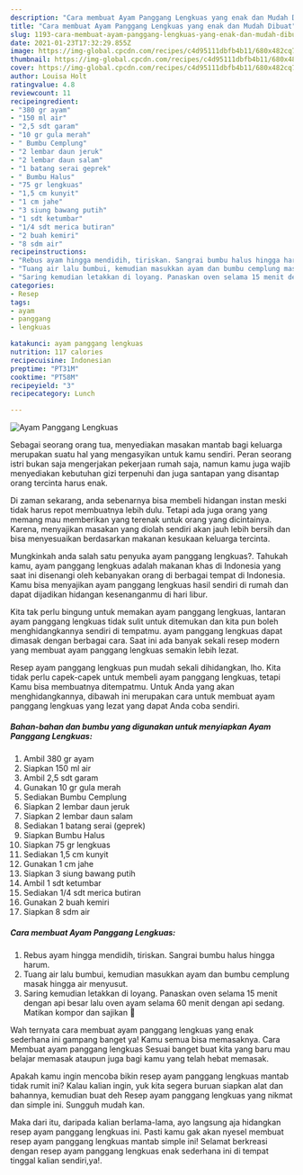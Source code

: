 ```yaml
---
description: "Cara membuat Ayam Panggang Lengkuas yang enak dan Mudah Dibuat"
title: "Cara membuat Ayam Panggang Lengkuas yang enak dan Mudah Dibuat"
slug: 1193-cara-membuat-ayam-panggang-lengkuas-yang-enak-dan-mudah-dibuat
date: 2021-01-23T17:32:29.855Z
image: https://img-global.cpcdn.com/recipes/c4d95111dbfb4b11/680x482cq70/ayam-panggang-lengkuas-foto-resep-utama.jpg
thumbnail: https://img-global.cpcdn.com/recipes/c4d95111dbfb4b11/680x482cq70/ayam-panggang-lengkuas-foto-resep-utama.jpg
cover: https://img-global.cpcdn.com/recipes/c4d95111dbfb4b11/680x482cq70/ayam-panggang-lengkuas-foto-resep-utama.jpg
author: Louisa Holt
ratingvalue: 4.8
reviewcount: 11
recipeingredient:
- "380 gr ayam"
- "150 ml air"
- "2,5 sdt garam"
- "10 gr gula merah"
- " Bumbu Cemplung"
- "2 lembar daun jeruk"
- "2 lembar daun salam"
- "1 batang serai geprek"
- " Bumbu Halus"
- "75 gr lengkuas"
- "1,5 cm kunyit"
- "1 cm jahe"
- "3 siung bawang putih"
- "1 sdt ketumbar"
- "1/4 sdt merica butiran"
- "2 buah kemiri"
- "8 sdm air"
recipeinstructions:
- "Rebus ayam hingga mendidih, tiriskan. Sangrai bumbu halus hingga harum."
- "Tuang air lalu bumbui, kemudian masukkan ayam dan bumbu cemplung masak hingga air menyusut."
- "Saring kemudian letakkan di loyang. Panaskan oven selama 15 menit dengan api besar lalu oven ayam selama 60 menit dengan api sedang. Matikan kompor dan sajikan 🤤"
categories:
- Resep
tags:
- ayam
- panggang
- lengkuas

katakunci: ayam panggang lengkuas 
nutrition: 117 calories
recipecuisine: Indonesian
preptime: "PT31M"
cooktime: "PT58M"
recipeyield: "3"
recipecategory: Lunch

---
```



![Ayam Panggang Lengkuas](https://img-global.cpcdn.com/recipes/c4d95111dbfb4b11/680x482cq70/ayam-panggang-lengkuas-foto-resep-utama.jpg)

Sebagai seorang orang tua, menyediakan masakan mantab bagi keluarga merupakan suatu hal yang mengasyikan untuk kamu sendiri. Peran seorang istri bukan saja mengerjakan pekerjaan rumah saja, namun kamu juga wajib menyediakan kebutuhan gizi terpenuhi dan juga santapan yang disantap orang tercinta harus enak.

Di zaman  sekarang, anda sebenarnya bisa membeli hidangan instan meski tidak harus repot membuatnya lebih dulu. Tetapi ada juga orang yang memang mau memberikan yang terenak untuk orang yang dicintainya. Karena, menyajikan masakan yang diolah sendiri akan jauh lebih bersih dan bisa menyesuaikan berdasarkan makanan kesukaan keluarga tercinta. 



Mungkinkah anda salah satu penyuka ayam panggang lengkuas?. Tahukah kamu, ayam panggang lengkuas adalah makanan khas di Indonesia yang saat ini disenangi oleh kebanyakan orang di berbagai tempat di Indonesia. Kamu bisa menyajikan ayam panggang lengkuas hasil sendiri di rumah dan dapat dijadikan hidangan kesenanganmu di hari libur.

Kita tak perlu bingung untuk memakan ayam panggang lengkuas, lantaran ayam panggang lengkuas tidak sulit untuk ditemukan dan kita pun boleh menghidangkannya sendiri di tempatmu. ayam panggang lengkuas dapat dimasak dengan berbagai cara. Saat ini ada banyak sekali resep modern yang membuat ayam panggang lengkuas semakin lebih lezat.

Resep ayam panggang lengkuas pun mudah sekali dihidangkan, lho. Kita tidak perlu capek-capek untuk membeli ayam panggang lengkuas, tetapi Kamu bisa membuatnya ditempatmu. Untuk Anda yang akan menghidangkannya, dibawah ini merupakan cara untuk membuat ayam panggang lengkuas yang lezat yang dapat Anda coba sendiri.

<!--inarticleads1-->

##### Bahan-bahan dan bumbu yang digunakan untuk menyiapkan Ayam Panggang Lengkuas:

1. Ambil 380 gr ayam
1. Siapkan 150 ml air
1. Ambil 2,5 sdt garam
1. Gunakan 10 gr gula merah
1. Sediakan  Bumbu Cemplung
1. Siapkan 2 lembar daun jeruk
1. Siapkan 2 lembar daun salam
1. Sediakan 1 batang serai (geprek)
1. Siapkan  Bumbu Halus
1. Siapkan 75 gr lengkuas
1. Sediakan 1,5 cm kunyit
1. Gunakan 1 cm jahe
1. Siapkan 3 siung bawang putih
1. Ambil 1 sdt ketumbar
1. Sediakan 1/4 sdt merica butiran
1. Gunakan 2 buah kemiri
1. Siapkan 8 sdm air




<!--inarticleads2-->

##### Cara membuat Ayam Panggang Lengkuas:

1. Rebus ayam hingga mendidih, tiriskan. Sangrai bumbu halus hingga harum.
1. Tuang air lalu bumbui, kemudian masukkan ayam dan bumbu cemplung masak hingga air menyusut.
1. Saring kemudian letakkan di loyang. Panaskan oven selama 15 menit dengan api besar lalu oven ayam selama 60 menit dengan api sedang. Matikan kompor dan sajikan 🤤




Wah ternyata cara membuat ayam panggang lengkuas yang enak sederhana ini gampang banget ya! Kamu semua bisa memasaknya. Cara Membuat ayam panggang lengkuas Sesuai banget buat kita yang baru mau belajar memasak ataupun juga bagi kamu yang telah hebat memasak.

Apakah kamu ingin mencoba bikin resep ayam panggang lengkuas mantab tidak rumit ini? Kalau kalian ingin, yuk kita segera buruan siapkan alat dan bahannya, kemudian buat deh Resep ayam panggang lengkuas yang nikmat dan simple ini. Sungguh mudah kan. 

Maka dari itu, daripada kalian berlama-lama, ayo langsung aja hidangkan resep ayam panggang lengkuas ini. Pasti kamu gak akan nyesel membuat resep ayam panggang lengkuas mantab simple ini! Selamat berkreasi dengan resep ayam panggang lengkuas enak sederhana ini di tempat tinggal kalian sendiri,ya!.

